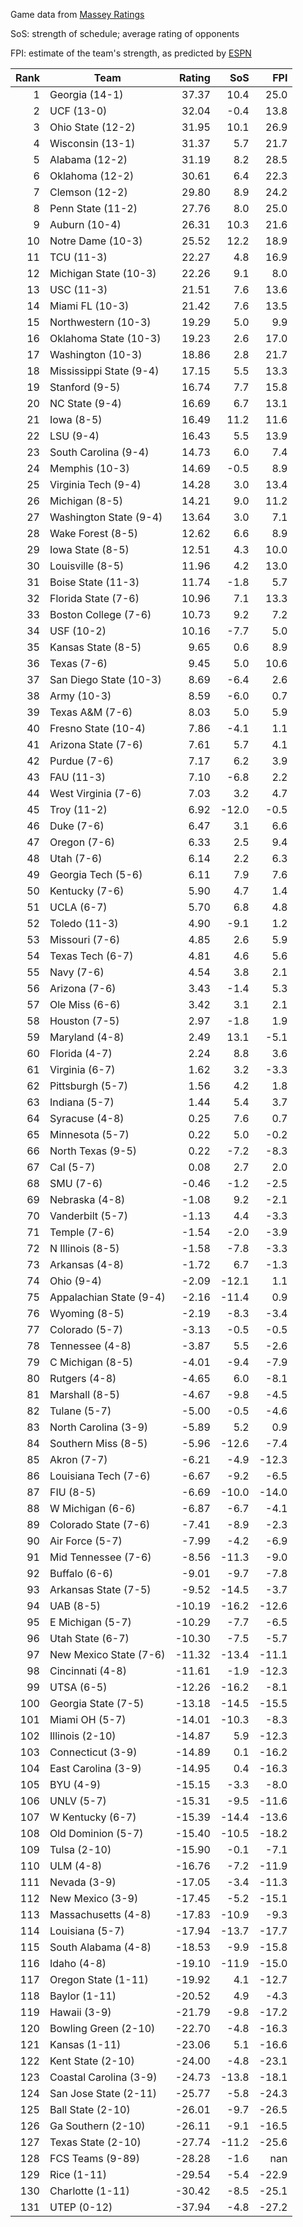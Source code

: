 Game data from [Massey Ratings](https://www.masseyratings.com/data.php)

SoS: strength of schedule; average rating of opponents

FPI: estimate of the team's strength, as predicted by
[ESPN](http://www.espn.com/college-football/statistics/teamratings)

Rank |           Team            | Rating |  SoS  |  FPI  
----:| ------------------------- | ------:| -----:| -----:
   1 | Georgia (14-1)            |  37.37 |  10.4 |  25.0
   2 | UCF (13-0)                |  32.04 |  -0.4 |  13.8
   3 | Ohio State (12-2)         |  31.95 |  10.1 |  26.9
   4 | Wisconsin (13-1)          |  31.37 |   5.7 |  21.7
   5 | Alabama (12-2)            |  31.19 |   8.2 |  28.5
   6 | Oklahoma (12-2)           |  30.61 |   6.4 |  22.3
   7 | Clemson (12-2)            |  29.80 |   8.9 |  24.2
   8 | Penn State (11-2)         |  27.76 |   8.0 |  25.0
   9 | Auburn (10-4)             |  26.31 |  10.3 |  21.6
  10 | Notre Dame (10-3)         |  25.52 |  12.2 |  18.9
  11 | TCU (11-3)                |  22.27 |   4.8 |  16.9
  12 | Michigan State (10-3)     |  22.26 |   9.1 |   8.0
  13 | USC (11-3)                |  21.51 |   7.6 |  13.6
  14 | Miami FL (10-3)           |  21.42 |   7.6 |  13.5
  15 | Northwestern (10-3)       |  19.29 |   5.0 |   9.9
  16 | Oklahoma State (10-3)     |  19.23 |   2.6 |  17.0
  17 | Washington (10-3)         |  18.86 |   2.8 |  21.7
  18 | Mississippi State (9-4)   |  17.15 |   5.5 |  13.3
  19 | Stanford (9-5)            |  16.74 |   7.7 |  15.8
  20 | NC State (9-4)            |  16.69 |   6.7 |  13.1
  21 | Iowa (8-5)                |  16.49 |  11.2 |  11.6
  22 | LSU (9-4)                 |  16.43 |   5.5 |  13.9
  23 | South Carolina (9-4)      |  14.73 |   6.0 |   7.4
  24 | Memphis (10-3)            |  14.69 |  -0.5 |   8.9
  25 | Virginia Tech (9-4)       |  14.28 |   3.0 |  13.4
  26 | Michigan (8-5)            |  14.21 |   9.0 |  11.2
  27 | Washington State (9-4)    |  13.64 |   3.0 |   7.1
  28 | Wake Forest (8-5)         |  12.62 |   6.6 |   8.9
  29 | Iowa State (8-5)          |  12.51 |   4.3 |  10.0
  30 | Louisville (8-5)          |  11.96 |   4.2 |  13.0
  31 | Boise State (11-3)        |  11.74 |  -1.8 |   5.7
  32 | Florida State (7-6)       |  10.96 |   7.1 |  13.3
  33 | Boston College (7-6)      |  10.73 |   9.2 |   7.2
  34 | USF (10-2)                |  10.16 |  -7.7 |   5.0
  35 | Kansas State (8-5)        |   9.65 |   0.6 |   8.9
  36 | Texas (7-6)               |   9.45 |   5.0 |  10.6
  37 | San Diego State (10-3)    |   8.69 |  -6.4 |   2.6
  38 | Army (10-3)               |   8.59 |  -6.0 |   0.7
  39 | Texas A&M (7-6)           |   8.03 |   5.0 |   5.9
  40 | Fresno State (10-4)       |   7.86 |  -4.1 |   1.1
  41 | Arizona State (7-6)       |   7.61 |   5.7 |   4.1
  42 | Purdue (7-6)              |   7.17 |   6.2 |   3.9
  43 | FAU (11-3)                |   7.10 |  -6.8 |   2.2
  44 | West Virginia (7-6)       |   7.03 |   3.2 |   4.7
  45 | Troy (11-2)               |   6.92 | -12.0 |  -0.5
  46 | Duke (7-6)                |   6.47 |   3.1 |   6.6
  47 | Oregon (7-6)              |   6.33 |   2.5 |   9.4
  48 | Utah (7-6)                |   6.14 |   2.2 |   6.3
  49 | Georgia Tech (5-6)        |   6.11 |   7.9 |   7.6
  50 | Kentucky (7-6)            |   5.90 |   4.7 |   1.4
  51 | UCLA (6-7)                |   5.70 |   6.8 |   4.8
  52 | Toledo (11-3)             |   4.90 |  -9.1 |   1.2
  53 | Missouri (7-6)            |   4.85 |   2.6 |   5.9
  54 | Texas Tech (6-7)          |   4.81 |   4.6 |   5.6
  55 | Navy (7-6)                |   4.54 |   3.8 |   2.1
  56 | Arizona (7-6)             |   3.43 |  -1.4 |   5.3
  57 | Ole Miss (6-6)            |   3.42 |   3.1 |   2.1
  58 | Houston (7-5)             |   2.97 |  -1.8 |   1.9
  59 | Maryland (4-8)            |   2.49 |  13.1 |  -5.1
  60 | Florida (4-7)             |   2.24 |   8.8 |   3.6
  61 | Virginia (6-7)            |   1.62 |   3.2 |  -3.3
  62 | Pittsburgh (5-7)          |   1.56 |   4.2 |   1.8
  63 | Indiana (5-7)             |   1.44 |   5.4 |   3.7
  64 | Syracuse (4-8)            |   0.25 |   7.6 |   0.7
  65 | Minnesota (5-7)           |   0.22 |   5.0 |  -0.2
  66 | North Texas (9-5)         |   0.22 |  -7.2 |  -8.3
  67 | Cal (5-7)                 |   0.08 |   2.7 |   2.0
  68 | SMU (7-6)                 |  -0.46 |  -1.2 |  -2.5
  69 | Nebraska (4-8)            |  -1.08 |   9.2 |  -2.1
  70 | Vanderbilt (5-7)          |  -1.13 |   4.4 |  -3.3
  71 | Temple (7-6)              |  -1.54 |  -2.0 |  -3.9
  72 | N Illinois (8-5)          |  -1.58 |  -7.8 |  -3.3
  73 | Arkansas (4-8)            |  -1.72 |   6.7 |  -1.3
  74 | Ohio (9-4)                |  -2.09 | -12.1 |   1.1
  75 | Appalachian State (9-4)   |  -2.16 | -11.4 |   0.9
  76 | Wyoming (8-5)             |  -2.19 |  -8.3 |  -3.4
  77 | Colorado (5-7)            |  -3.13 |  -0.5 |  -0.5
  78 | Tennessee (4-8)           |  -3.87 |   5.5 |  -2.6
  79 | C Michigan (8-5)          |  -4.01 |  -9.4 |  -7.9
  80 | Rutgers (4-8)             |  -4.65 |   6.0 |  -8.1
  81 | Marshall (8-5)            |  -4.67 |  -9.8 |  -4.5
  82 | Tulane (5-7)              |  -5.00 |  -0.5 |  -4.6
  83 | North Carolina (3-9)      |  -5.89 |   5.2 |   0.9
  84 | Southern Miss (8-5)       |  -5.96 | -12.6 |  -7.4
  85 | Akron (7-7)               |  -6.21 |  -4.9 | -12.3
  86 | Louisiana Tech (7-6)      |  -6.67 |  -9.2 |  -6.5
  87 | FIU (8-5)                 |  -6.69 | -10.0 | -14.0
  88 | W Michigan (6-6)          |  -6.87 |  -6.7 |  -4.1
  89 | Colorado State (7-6)      |  -7.41 |  -8.9 |  -2.3
  90 | Air Force (5-7)           |  -7.99 |  -4.2 |  -6.9
  91 | Mid Tennessee (7-6)       |  -8.56 | -11.3 |  -9.0
  92 | Buffalo (6-6)             |  -9.01 |  -9.7 |  -7.8
  93 | Arkansas State (7-5)      |  -9.52 | -14.5 |  -3.7
  94 | UAB (8-5)                 | -10.19 | -16.2 | -12.6
  95 | E Michigan (5-7)          | -10.29 |  -7.7 |  -6.5
  96 | Utah State (6-7)          | -10.30 |  -7.5 |  -5.7
  97 | New Mexico State (7-6)    | -11.32 | -13.4 | -11.1
  98 | Cincinnati (4-8)          | -11.61 |  -1.9 | -12.3
  99 | UTSA (6-5)                | -12.26 | -16.2 |  -8.1
 100 | Georgia State (7-5)       | -13.18 | -14.5 | -15.5
 101 | Miami OH (5-7)            | -14.01 | -10.3 |  -8.3
 102 | Illinois (2-10)           | -14.87 |   5.9 | -12.3
 103 | Connecticut (3-9)         | -14.89 |   0.1 | -16.2
 104 | East Carolina (3-9)       | -14.95 |   0.4 | -16.3
 105 | BYU (4-9)                 | -15.15 |  -3.3 |  -8.0
 106 | UNLV (5-7)                | -15.31 |  -9.5 | -11.6
 107 | W Kentucky (6-7)          | -15.39 | -14.4 | -13.6
 108 | Old Dominion (5-7)        | -15.40 | -10.5 | -18.2
 109 | Tulsa (2-10)              | -15.90 |  -0.1 |  -7.1
 110 | ULM (4-8)                 | -16.76 |  -7.2 | -11.9
 111 | Nevada (3-9)              | -17.05 |  -3.4 | -11.3
 112 | New Mexico (3-9)          | -17.45 |  -5.2 | -15.1
 113 | Massachusetts (4-8)       | -17.83 | -10.9 |  -9.3
 114 | Louisiana (5-7)           | -17.94 | -13.7 | -17.7
 115 | South Alabama (4-8)       | -18.53 |  -9.9 | -15.8
 116 | Idaho (4-8)               | -19.10 | -11.9 | -15.0
 117 | Oregon State (1-11)       | -19.92 |   4.1 | -12.7
 118 | Baylor (1-11)             | -20.52 |   4.9 |  -4.3
 119 | Hawaii (3-9)              | -21.79 |  -9.8 | -17.2
 120 | Bowling Green (2-10)      | -22.70 |  -4.8 | -16.3
 121 | Kansas (1-11)             | -23.06 |   5.1 | -16.6
 122 | Kent State (2-10)         | -24.00 |  -4.8 | -23.1
 123 | Coastal Carolina (3-9)    | -24.73 | -13.8 | -18.1
 124 | San Jose State (2-11)     | -25.77 |  -5.8 | -24.3
 125 | Ball State (2-10)         | -26.01 |  -9.7 | -26.5
 126 | Ga Southern (2-10)        | -26.11 |  -9.1 | -16.5
 127 | Texas State (2-10)        | -27.74 | -11.2 | -25.6
 128 | FCS Teams (9-89)          | -28.28 |  -1.6 |   nan
 129 | Rice (1-11)               | -29.54 |  -5.4 | -22.9
 130 | Charlotte (1-11)          | -30.42 |  -8.5 | -25.1
 131 | UTEP (0-12)               | -37.94 |  -4.8 | -27.2
